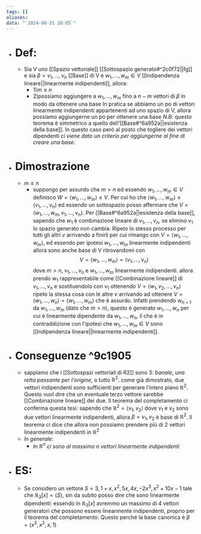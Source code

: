 ```yaml
---
tags: []
aliases: 
data: "`2024-08-31 20:05`"
---
```

- # Def:
	- Sia V uno [[Spazio vettoriale]] [[Sottospazio generato#^2c0f72||fg]] e sia $\beta = v_1,...,v_n$ [[Base]] di V e $w_{1},...,w_{m}\in V$ [[Indipendenza lineare||linearmente indipendenti]], allora: 
		- 1)$m\leq n$
		- 2)possiamo aggiungere a $w_{1},...,w_{m}$ fino a $n-m$ vettori di $\beta$ in modo da ottenere una base 
		In pratica se abbiamo un po di vettori linearmente indipendenti appartenenti ad uno spazio di V, allora possiamo aggiungerne un po per ottenere una base 
		_N.B_: questo teorema è simmetrico a quello dell'[[Base#^6a952a||esistenza della base]]. In questo caso però al posto che togliere dei vettori dipendenti _ci viene dato un criterio per aggiungerne al fine di creare una base_. 
- # Dimostrazione
	- $m\leq n$
		- suppongo per assurdo che $m>n$ ed essendo $w_{1},...,w_{m}\in V$ definisco $W=\langle{w_{1},...,w_{m}}\rangle\leq V$. Per cui ho che  $\langle{w_{1},...,w_{m}}\rangle\leq \langle{v_1,...,v_n}\rangle$ ed essendo un sottospazio posso affermare che $V=\langle{w_{1},...,w_{m}, v_1,...,v_n}\rangle$. Per [[Base#^6a952a||esistenza della base]], sapendo che $w_{1}$ è combinazione lineare di $v_1,...,v_n$, se elimino $v_{1}$ lo spazio generato non cambia. Ripeto lo stesso processo per tutti gli altri $v$ arrivando a finirli per cui rimango con $V=\langle{w_{1},...,w_{m}}\rangle$, ed essendo per ipotesi $w_{1},...,w_{m}$ linearmente indipendenti allora sono anche base di V ritrovandomi con $$V=\langle{w_{1},...,w_{m}}\rangle=\langle{v_1,...,v_n}\rangle$$ dove $m>n$, $v_1,...,v_n$ e $w_{1},...,w_{m}$ linearmente indipendenti. allora prendo $w_{1}$ rappresentabile come [[Combinazione lineare]] di $v_1,...,v_n$ e sostituendolo con $v_{1}$ ottenendo $V=\langle{w_{1},v_{2},...,v_n}\rangle$ ripeto la stessa cosa con le altre $v$ arrivando ad ottenere $V=\langle{w_1,...,w_n}\rangle=\langle{w_{1},...,w_{m}}\rangle$ che è assurdo. Infatti prendendo $w_{n+1}$ da $w_{1},...,w_{m}$ (dato che $m>n$), questo è generato $w_1,...,w_n$ per cui è linearmente dipendente da $w_1,...,w_n$, il che è in contraddizione con l'ipotesi che $w_{1},...,w_{m}\in V$ sono [[Indipendenza lineare||linearmente indipendenti]].
- # Conseguenze ^9c1905
	- sappiamo che i [[Sottospazi vettoriali di R2]] sono 3: _banale_, _una retta passante per l'origine_, o tutto $\mathbb{R}^{2}$. come già dimostrato, due vettori indipendenti sono sufficienti per generare l'intero piano $\mathbb{R}^{2}$. Questo vuol dire che un eventuale terzo vettore sarebbe [[Combinazione lineare]] dei due. Il teorema del completamento ci conferma questa tesi: sapendo che $\mathbb{R}^{2}= \langle{v_{1},v_{2}}\rangle$ dove $v_{1}$ e $v_{2}$ sono due vettori linearmente indipendenti, allora $\beta=v_{1},v_{2}$ è base di $\mathbb{R}^{2}$. Il teorema ci dice che allora non possiamo prendere più di 2 vettori linearmente indipendenti in $\mathbb{R}^{2}$
	- _In generale_:
		- _In $\mathbb{R}^{n}$ ci sono al massimo $n$ vettori linearmente indipendenti_ 
- # ES:
	- Se considero un vettore $S=3,1+x,x^{2},5x,4x,-2x^{3},x^{2}+10x-1$ tale che $\mathbb{R}_{3}[x]=\langle{S}\rangle$, sin da subito posso dire che sono linearmente dipendenti: essendo in $\mathbb{R}_{3}[x]$ avremmo un massimo di 4 vettori generatori che possono essere linearmente indipendenti, proprio per il teorema del completamento. Questo perché la base canonica è $\beta = (x^{3},x^{2},x,1)$ 